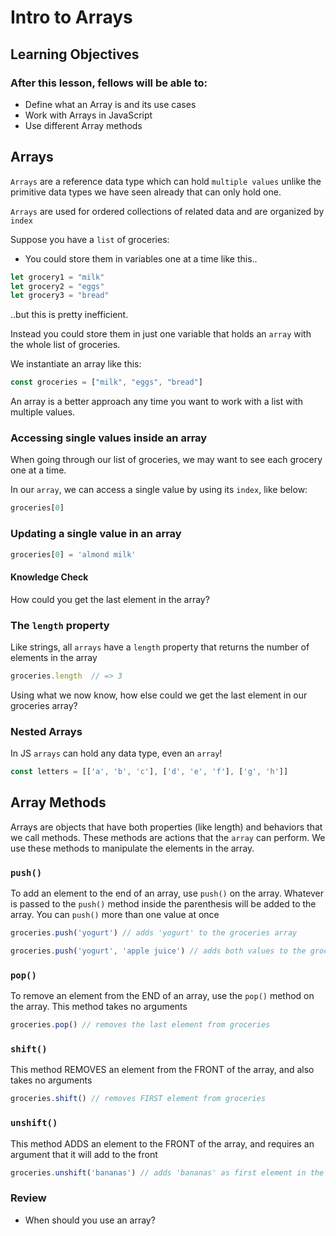 # Intro to Arrays

## Learning Objectives
### After this lesson, fellows will be able to:
- Define what an Array is and its use cases
- Work with Arrays in JavaScript
- Use different Array methods

## Arrays
`Arrays` are a reference data type which can hold `multiple values` unlike the primitive data types we have seen already that can only hold one.
<br/>

`Arrays` are used for ordered collections of related data and are organized by `index`

Suppose you have a `list` of groceries:

- You could store them in variables one at a time like this..
```js
let grocery1 = "milk"
let grocery2 = "eggs"
let grocery3 = "bread"
```
..but this is pretty inefficient.


Instead you could store them in just one variable that holds an `array` with the whole list of groceries.

We instantiate an array like this:

```js
const groceries = ["milk", "eggs", "bread"]
```

An array is a better approach any time you want to work with a list with multiple values.


### Accessing single values inside an array
When going through our list of groceries, we may want to see each grocery one at a time.

In our `array`, we can access a single value by using its `index`, like below:
```js
groceries[0]
```

### Updating a single value in an array
```js
groceries[0] = 'almond milk'
```


#### Knowledge Check
How could you get the last element in the array?
<br/>

### The `length` property
Like strings, all `arrays` have a `length` property that returns the number of elements in the array
```js
groceries.length  // => 3
```

Using what we now know, how else could we get the last element in our groceries array?


### Nested Arrays
In JS `arrays` can hold any data type, even an `array`!
```js
const letters = [['a', 'b', 'c'], ['d', 'e', 'f'], ['g', 'h']]
```



## Array Methods
Arrays are objects that have both properties (like length) and behaviors that we call methods.
These methods are actions that the `array` can perform. We use these methods to manipulate the elements in the array.

### `push()`
To add an element to the end of an array, use `push()` on the array. Whatever is passed to the `push()` method inside the parenthesis will be added to the array.
You can `push()` more than one value at once
```js
groceries.push('yogurt') // adds 'yogurt' to the groceries array

groceries.push('yogurt', 'apple juice') // adds both values to the groceries array
```


### `pop()`
To remove an element from the END of an array, use the `pop()` method on the array. This method takes no arguments
```js
groceries.pop() // removes the last element from groceries
```

### `shift()`
This method REMOVES an element from the FRONT of the array, and also takes no arguments
```js
groceries.shift() // removes FIRST element from groceries
```


### `unshift()`
This method ADDS an element to the FRONT of the array, and requires an argument that it will add to the front
```js
groceries.unshift('bananas') // adds 'bananas' as first element in the array
```

### Review
- When should you use an array?


